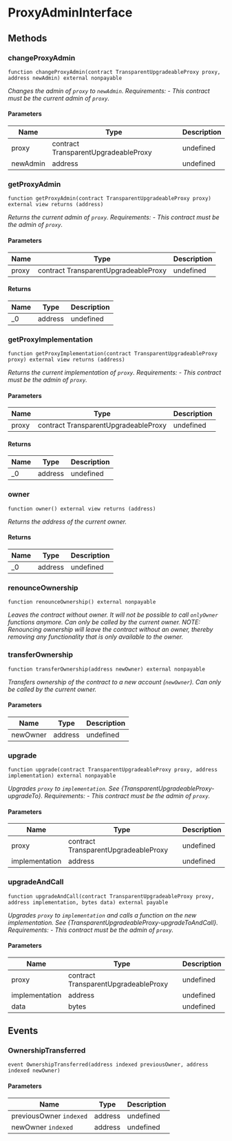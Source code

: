 # ProxyAdminInterface









## Methods

### changeProxyAdmin

```solidity
function changeProxyAdmin(contract TransparentUpgradeableProxy proxy, address newAdmin) external nonpayable
```



*Changes the admin of `proxy` to `newAdmin`. Requirements: - This contract must be the current admin of `proxy`.*

#### Parameters

| Name | Type | Description |
|---|---|---|
| proxy | contract TransparentUpgradeableProxy | undefined |
| newAdmin | address | undefined |

### getProxyAdmin

```solidity
function getProxyAdmin(contract TransparentUpgradeableProxy proxy) external view returns (address)
```



*Returns the current admin of `proxy`. Requirements: - This contract must be the admin of `proxy`.*

#### Parameters

| Name | Type | Description |
|---|---|---|
| proxy | contract TransparentUpgradeableProxy | undefined |

#### Returns

| Name | Type | Description |
|---|---|---|
| _0 | address | undefined |

### getProxyImplementation

```solidity
function getProxyImplementation(contract TransparentUpgradeableProxy proxy) external view returns (address)
```



*Returns the current implementation of `proxy`. Requirements: - This contract must be the admin of `proxy`.*

#### Parameters

| Name | Type | Description |
|---|---|---|
| proxy | contract TransparentUpgradeableProxy | undefined |

#### Returns

| Name | Type | Description |
|---|---|---|
| _0 | address | undefined |

### owner

```solidity
function owner() external view returns (address)
```



*Returns the address of the current owner.*


#### Returns

| Name | Type | Description |
|---|---|---|
| _0 | address | undefined |

### renounceOwnership

```solidity
function renounceOwnership() external nonpayable
```



*Leaves the contract without owner. It will not be possible to call `onlyOwner` functions anymore. Can only be called by the current owner. NOTE: Renouncing ownership will leave the contract without an owner, thereby removing any functionality that is only available to the owner.*


### transferOwnership

```solidity
function transferOwnership(address newOwner) external nonpayable
```



*Transfers ownership of the contract to a new account (`newOwner`). Can only be called by the current owner.*

#### Parameters

| Name | Type | Description |
|---|---|---|
| newOwner | address | undefined |

### upgrade

```solidity
function upgrade(contract TransparentUpgradeableProxy proxy, address implementation) external nonpayable
```



*Upgrades `proxy` to `implementation`. See {TransparentUpgradeableProxy-upgradeTo}. Requirements: - This contract must be the admin of `proxy`.*

#### Parameters

| Name | Type | Description |
|---|---|---|
| proxy | contract TransparentUpgradeableProxy | undefined |
| implementation | address | undefined |

### upgradeAndCall

```solidity
function upgradeAndCall(contract TransparentUpgradeableProxy proxy, address implementation, bytes data) external payable
```



*Upgrades `proxy` to `implementation` and calls a function on the new implementation. See {TransparentUpgradeableProxy-upgradeToAndCall}. Requirements: - This contract must be the admin of `proxy`.*

#### Parameters

| Name | Type | Description |
|---|---|---|
| proxy | contract TransparentUpgradeableProxy | undefined |
| implementation | address | undefined |
| data | bytes | undefined |



## Events

### OwnershipTransferred

```solidity
event OwnershipTransferred(address indexed previousOwner, address indexed newOwner)
```





#### Parameters

| Name | Type | Description |
|---|---|---|
| previousOwner `indexed` | address | undefined |
| newOwner `indexed` | address | undefined |



